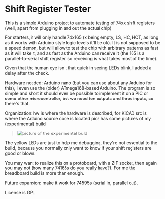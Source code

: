 Shift Register Tester
=====================

This is a simple Arduino project to automate testing of 74xx shift
registers (well, apart from plugging in and out the actual chip)

For starters, it will only handle 74x165 (x being empty, LS, HC, HCT,
as long as it works with Arduino style logic levels it'll be ok).
It is not supposed to be a speed demon, but will allow to test
the chip with arbitrary patterns as fast as it will take it, and
as fast as the Arduino can receive it (the 165 is a parallel-to-serial
shift register, so receiving is what takes most of the time).

Given that the human eye isn't that quick in seeing LEDs blink,
I added a delay after the check.

Hardware needed: Arduino nano (but you can use about any Arduino
for this), I even use the (older) ATmega168-based Arduino. The
program is so simple and short it should even be possible to
implement it on a PIC or some other microcontroller, but we need
ten outputs and three inputs, so there's that.

Organization:
hw is where the hardware is described, for KiCAD
src is where the Arduino source code is located
pics has some pictures of my (experimental) build

> ![picture of the experimental buld](pics/DSC_0150_s.JPG)

The yellow LEDs are just to help me debugging, they're not
essential to the build, because you normally only want to know
if your shift registers are good or blown.

You may want to realize this on a protoboard, with a ZIF socket,
then again you may not (how many 74165s do you really have?).
For me the breadboard build is more than enough.

Future expansion: make it work for 74595s (serial in, parallel out).

License is GPL
